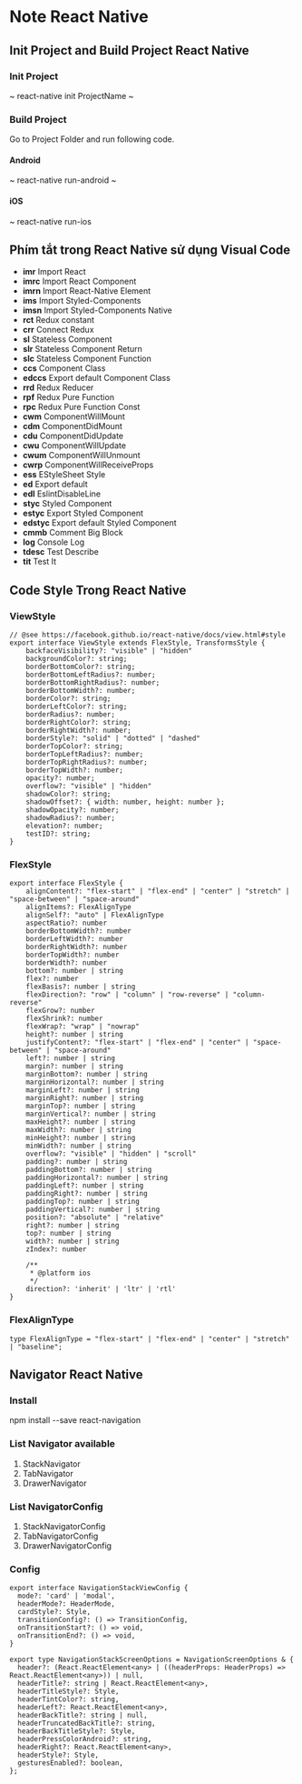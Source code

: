 # Note React Native

## Init Project and Build Project React Native
### Init Project
~ react-native init ProjectName ~

### Build Project
Go to Project Folder and run following code.
#### Android
~ react-native run-android ~

#### iOS
~ react-native run-ios
## Phím tắt trong React Native sử dụng Visual Code

* **imr**	Import React
* **imrc**	Import React Component
* **imrn**	Import React-Native Element
* **ims**	Import Styled-Components
* **imsn**	Import Styled-Components Native
* **rct**	Redux constant
* **crr**	Connect Redux
* **sl**	Stateless Component
* **slr**	Stateless Component Return
* **slc**	Stateless Component Function
* **ccs**	Component Class
* **edccs**	Export default Component Class
* **rrd**	Redux Reducer
* **rpf**	Redux Pure Function
* **rpc**	Redux Pure Function Const
* **cwm**	ComponentWillMount
* **cdm**	ComponentDidMount
* **cdu**	ComponentDidUpdate
* **cwu**	ComponentWillUpdate
* **cwum**	ComponentWillUnmount
* **cwrp**	ComponentWillReceiveProps
* **ess**	EStyleSheet Style
* **ed**	Export default
* **edl**	EslintDisableLine
* **styc**	Styled Component
* **estyc**	Export Styled Component
* **edstyc**	Export default Styled Component
* **cmmb**	Comment Big Block
* **log**	Console Log
* **tdesc**	Test Describe
* **tit**	Test It

## Code Style Trong React Native
### ViewStyle
~~~~
// @see https://facebook.github.io/react-native/docs/view.html#style
export interface ViewStyle extends FlexStyle, TransformsStyle {
    backfaceVisibility?: "visible" | "hidden"
    backgroundColor?: string;
    borderBottomColor?: string;
    borderBottomLeftRadius?: number;
    borderBottomRightRadius?: number;
    borderBottomWidth?: number;
    borderColor?: string;
    borderLeftColor?: string;
    borderRadius?: number;
    borderRightColor?: string;
    borderRightWidth?: number;
    borderStyle?: "solid" | "dotted" | "dashed"
    borderTopColor?: string;
    borderTopLeftRadius?: number;
    borderTopRightRadius?: number;
    borderTopWidth?: number;
    opacity?: number;
    overflow?: "visible" | "hidden"
    shadowColor?: string;
    shadowOffset?: { width: number, height: number };
    shadowOpacity?: number;
    shadowRadius?: number;
    elevation?: number;
    testID?: string;
}
~~~~ 

### FlexStyle
~~~~
export interface FlexStyle {
    alignContent?: "flex-start" | "flex-end" | "center" | "stretch" | "space-between" | "space-around"
    alignItems?: FlexAlignType
    alignSelf?: "auto" | FlexAlignType
    aspectRatio?: number
    borderBottomWidth?: number
    borderLeftWidth?: number
    borderRightWidth?: number
    borderTopWidth?: number
    borderWidth?: number
    bottom?: number | string
    flex?: number
    flexBasis?: number | string
    flexDirection?: "row" | "column" | "row-reverse" | "column-reverse"
    flexGrow?: number
    flexShrink?: number
    flexWrap?: "wrap" | "nowrap"
    height?: number | string
    justifyContent?: "flex-start" | "flex-end" | "center" | "space-between" | "space-around"
    left?: number | string
    margin?: number | string
    marginBottom?: number | string
    marginHorizontal?: number | string
    marginLeft?: number | string
    marginRight?: number | string
    marginTop?: number | string
    marginVertical?: number | string
    maxHeight?: number | string
    maxWidth?: number | string
    minHeight?: number | string
    minWidth?: number | string
    overflow?: "visible" | "hidden" | "scroll"
    padding?: number | string
    paddingBottom?: number | string
    paddingHorizontal?: number | string
    paddingLeft?: number | string
    paddingRight?: number | string
    paddingTop?: number | string
    paddingVertical?: number | string
    position?: "absolute" | "relative"
    right?: number | string
    top?: number | string
    width?: number | string
    zIndex?: number

    /**
     * @platform ios
     */
    direction?: 'inherit' | 'ltr' | 'rtl'
}
~~~~
### FlexAlignType
~~~~
type FlexAlignType = "flex-start" | "flex-end" | "center" | "stretch" | "baseline";
~~~~

## Navigator React Native
### Install
npm install --save react-navigation

### List Navigator available
1. StackNavigator
2. TabNavigator
3. DrawerNavigator

### List NavigatorConfig
1. StackNavigatorConfig
2. TabNavigatorConfig
3. DrawerNavigatorConfig


### Config 
~~~~
export interface NavigationStackViewConfig {
  mode?: 'card' | 'modal',
  headerMode?: HeaderMode,
  cardStyle?: Style,
  transitionConfig?: () => TransitionConfig,
  onTransitionStart?: () => void,
  onTransitionEnd?: () => void,
}

export type NavigationStackScreenOptions = NavigationScreenOptions & {
  header?: (React.ReactElement<any> | ((headerProps: HeaderProps) => React.ReactElement<any>)) | null,
  headerTitle?: string | React.ReactElement<any>,
  headerTitleStyle?: Style,
  headerTintColor?: string,
  headerLeft?: React.ReactElement<any>,
  headerBackTitle?: string | null,
  headerTruncatedBackTitle?: string,
  headerBackTitleStyle?: Style,
  headerPressColorAndroid?: string,
  headerRight?: React.ReactElement<any>,
  headerStyle?: Style,
  gesturesEnabled?: boolean,
};
~~~~


